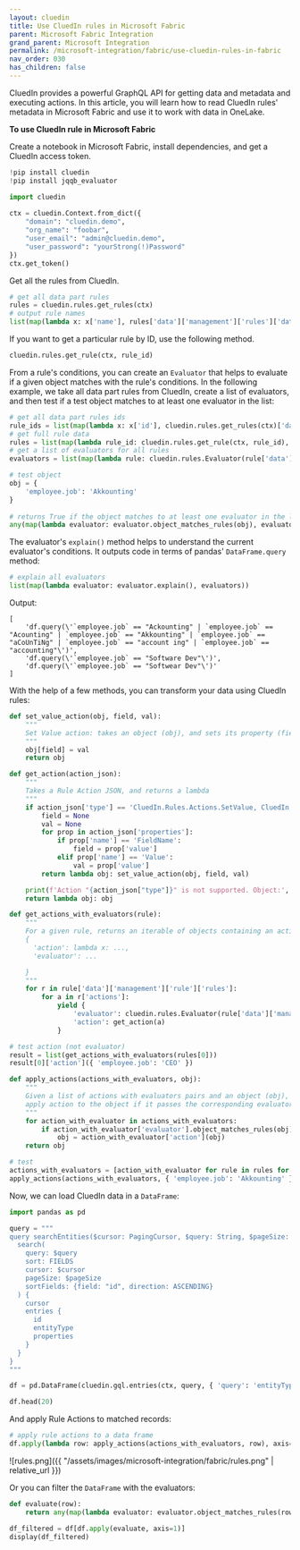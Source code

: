 ```yaml
---
layout: cluedin
title: Use CluedIn rules in Microsoft Fabric
parent: Microsoft Fabric Integration
grand_parent: Microsoft Integration
permalink: /microsoft-integration/fabric/use-cluedin-rules-in-fabric
nav_order: 030
has_children: false
---
```


CluedIn provides a powerful GraphQL API for getting data and metadata and executing actions. In this article, you will learn how to read CluedIn rules' metadata in Microsoft Fabric and use it to work with data in OneLake.

**To use CluedIn rule in Microsoft Fabric**

Create a notebook in Microsoft Fabric, install dependencies, and get a CluedIn access token.

```python
!pip install cluedin
!pip install jqqb_evaluator

import cluedin
    
ctx = cluedin.Context.from_dict({
    "domain": "cluedin.demo",
    "org_name": "foobar",
    "user_email": "admin@cluedin.demo",
    "user_password": "yourStrong(!)Password"
})
ctx.get_token()
```

Get all the rules from CluedIn.

```python
# get all data part rules
rules = cluedin.rules.get_rules(ctx)
# output rule names
list(map(lambda x: x['name'], rules['data']['management']['rules']['data']))
```

If you want to get a particular rule by ID, use the following method.

```python
cluedin.rules.get_rule(ctx, rule_id)
```

From a rule's conditions, you can create an `Evaluator` that helps to evaluate if a given object matches with the rule's conditions. In the following example, we take all data part rules from CluedIn, create a list of evaluators, and then test if a test object matches to at least one evaluator in the list:

```python
# get all data part rules ids 
rule_ids = list(map(lambda x: x['id'], cluedin.rules.get_rules(ctx)['data']['management']['rules']['data']))
# get full rule data
rules = list(map(lambda rule_id: cluedin.rules.get_rule(ctx, rule_id), rule_ids))
# get a list of evaluators for all rules
evaluators = list(map(lambda rule: cluedin.rules.Evaluator(rule['data']['management']['rule']['condition']), rules))

# test object
obj = {
    'employee.job': 'Akkounting'
}
 
# returns True if the object matches to at least one evaluator in the list
any(map(lambda evaluator: evaluator.object_matches_rules(obj), evaluators))
```

The evaluator's `explain()` method helps to understand the current evaluator's conditions. It outputs code in terms of pandas' `DataFrame.query` method:

```python
# explain all evaluators
list(map(lambda evaluator: evaluator.explain(), evaluators))
```

Output:
```
[
    'df.query(\'`employee.job` == "Ackounting" | `employee.job` == "Acounting" | `employee.job` == "Akkounting" | `employee.job` == "aCoUnTiNg" | `employee.job` == "account ing" | `employee.job` == "accounting"\')',
    'df.query(\'`employee.job` == "Software Dev"\')',
    'df.query(\'`employee.job` == "Softwear Dev"\')'
]
```

With the help of a few methods, you can transform your data using CluedIn rules:

```python
def set_value_action(obj, field, val):
    """
    Set Value action: takes an object (obj), and sets its property (field) to a value (val).
    """
    obj[field] = val
    return obj

def get_action(action_json):
    """
    Takes a Rule Action JSON, and returns a lambda
    """
    if action_json['type'] == 'CluedIn.Rules.Actions.SetValue, CluedIn.Rules':
        field = None
        val = None
        for prop in action_json['properties']:
            if prop['name'] == 'FieldName':
                field = prop['value']
            elif prop['name'] == 'Value':
                val = prop['value']
        return lambda obj: set_value_action(obj, field, val)

    print(f'Action "{action_json["type"]}" is not supported. Object:', obj)
    return lambda obj: obj

def get_actions_with_evaluators(rule):
    """
    For a given rule, returns an iterable of objects containing an action and a corresponding evaluator:
    {
      'action': lambda x: ...,
      'evaluator': ...

    }
    """
    for r in rule['data']['management']['rule']['rules']:
        for a in r['actions']:
            yield {
                'evaluator': cluedin.rules.Evaluator(rule['data']['management']['rule']['condition']),
                'action': get_action(a)
            }

# test action (not evaluator)
result = list(get_actions_with_evaluators(rules[0]))
result[0]['action']({ 'employee.job': 'CEO' })
```


```python
def apply_actions(actions_with_evaluators, obj):
    """
    Given a list of actions with evaluators pairs and an object (obj),
    apply action to the object if it passes the corresponding evaluator.
    """
    for action_with_evaluator in actions_with_evaluators:
        if action_with_evaluator['evaluator'].object_matches_rules(obj):
            obj = action_with_evaluator['action'](obj)
    return obj

# test
actions_with_evaluators = [action_with_evaluator for rule in rules for action_with_evaluator in get_actions_with_evaluators(rule)]
apply_actions(actions_with_evaluators, { 'employee.job': 'Akkounting' })

```

Now, we can load CluedIn data in a `DataFrame`:

```python
import pandas as pd

query = """
query searchEntities($cursor: PagingCursor, $query: String, $pageSize: Int) {
  search(
    query: $query
    sort: FIELDS
    cursor: $cursor
    pageSize: $pageSize
    sortFields: {field: "id", direction: ASCENDING}
  ) {
    cursor
    entries {
      id
      entityType
      properties
    }
  }
}
"""

df = pd.DataFrame(cluedin.gql.entries(ctx, query, { 'query': 'entityType:/Employee', 'pageSize': 10_000 }, flat=True))

df.head(20)
```

And apply Rule Actions to matched records:

```python
# apply rule actions to a data frame
df.apply(lambda row: apply_actions(actions_with_evaluators, row), axis=1)
```

![rules.png]({{ "/assets/images/microsoft-integration/fabric/rules.png" | relative_url }})

Or you can filter the `DataFrame` with the evaluators:

```python
def evaluate(row):
    return any(map(lambda evaluator: evaluator.object_matches_rules(row), evaluators))

df_filtered = df[df.apply(evaluate, axis=1)]
display(df_filtered)
```
